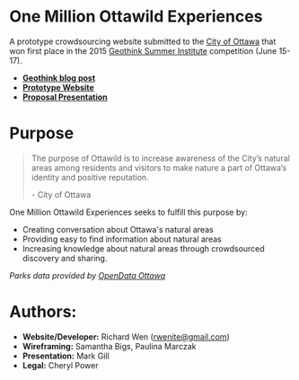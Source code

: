 # One Million Ottawild Experiences

A prototype crowdsourcing website submitted to the [City of Ottawa](http://ottawa.ca/en) that won first place in the 2015 [Geothink Summer Institute](http://summerinstitute.geothink.ca/) competition (June 15-17).

* **[Geothink blog post](http://geothink.ca/city-of-ottawa-selects-winner-out-of-seven-student-designed-crowdsourcing-applications-geothink-summer-institute-day-3/)**
* **[Prototype Website](http://rwenite.github.io/geothink-ottawild/)**
* **[Proposal Presentation](https://drive.google.com/a/ryerson.ca/file/d/0B0Y-aJ_lG1qMU1FUcVdOaVFpZnc/view)**
  
# Purpose 

<blockquote>
<p>The purpose of Ottawild is to increase awareness of the City’s natural areas among residents and visitors to make nature a part of Ottawa’s identity and positive reputation.</p>
- City of Ottawa
</blockquote>

One Million Ottawild Experiences seeks to fulfill this purpose by:
* Creating conversation about Ottawa's natural areas 
* Providing easy to find information about natural areas 
* Increasing knowledge about natural areas through crowdsourced discovery and sharing. 
 
_Parks data provided by [OpenData Ottawa](http://data.ottawa.ca/en)_ 
 
# Authors:
* **Website/Developer:** Richard Wen (rwenite@gmail.com)
* **Wireframing:** Samantha Bigs, Paulina Marczak 
* **Presentation:** Mark Gill 
* **Legal:** Cheryl Power 
